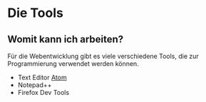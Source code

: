 # Die Tools
## Womit kann ich arbeiten?

Für die Webentwicklung gibt es viele verschiedene Tools, die zur Programmierung verwendet werden können.

- Text Editor [Atom](https://atom.io/)
- Notepad++
- Firefox Dev Tools
